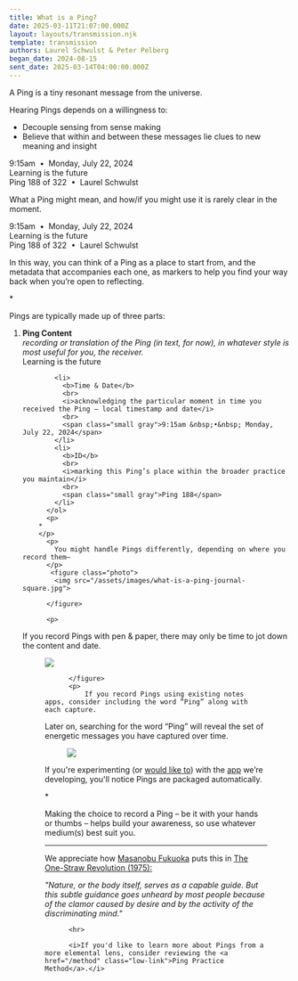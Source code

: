 ```yaml
---
title: What is a Ping?
date: 2025-03-11T21:07:00.000Z
layout: layouts/transmission.njk
template: transmission
authors: Laurel Schwulst & Peter Pelberg
began_date: 2024-08-15
sent_date: 2025-03-14T04:00:00.000Z
---
```


<p>A Ping is a tiny resonant message from the universe.</p>
 <p>
Hearing Pings depends on a willingness to:
<ul>
<li>Decouple sensing from sense making</li>
<li>Believe that within and between these messages lie clues to new meaning and insight</li>
</ul> 
          <div class="ping">
            <div class="ping-metadata variation hidden">9:15am &nbsp;&bull;&nbsp; Monday, July 22, 2024</div>
            <div class="ping-content">Learning is the future</div>
            <div class="ping-metadata id hidden">Ping 188 of 322 &nbsp;&bull;&nbsp; <span class="author">Laurel Schwulst</span></div>
          </div>
          <p>
             What a Ping might mean, and how/if you might use it is rarely clear in the moment. 
          </p>
          <div class="ping">
            <div class="ping-metadata variation">9:15am &nbsp;&bull;&nbsp; Monday, July 22, 2024</div>
            <div class="ping-content">Learning is the future</div>
            <div class="ping-metadata id">Ping 188 of 322 &nbsp;&bull;&nbsp; <span class="author">Laurel Schwulst</span></div>
          </div>
          <p>
          In this way, you can think of a Ping as a place to start from, and the metadata that accompanies each one, as markers to help you find your way back when you’re open to reflecting.
        </p>
        <p>
        *
        </p>
          <p>
            Pings are typically made up of three parts:
          </p>
          <ol>
    <li>
              <b>Ping Content</b>
              <br>
              <i>recording or translation of the Ping (in text, for now), in whatever style is most useful for you, the receiver.</i><br>
              <span class="small gray non-italic">Learning is the future</span>
            </li>

            <li>
              <b>Time & Date</b>
              <br>
              <i>acknowledging the particular moment in time you received the Ping — local timestamp and date</i>
              <br>
              <span class="small gray">9:15am &nbsp;•&nbsp; Monday, July 22, 2024</span>
            </li>
            <li>
              <b>ID</b>
              <br>
              <i>marking this Ping’s place within the broader practice you maintain</i>
              <br>
              <span class="small gray">Ping 188</span>
            </li>
          </ol>
          <p>
        *
        </p>
          <p>
            You might handle Pings differently, depending on where you record them—
          </p>
           <figure class="photo">
            <img src="/assets/images/what-is-a-ping-journal-square.jpg">

          </figure> 
        
          <p>
If you record Pings with pen & paper, there may only be time to jot down the content and date. 
</p>
         <figure class="photo">
            <img src="/assets/images/what-is-a-ping-notes-app.png">

          </figure>
          <p>
              If you record Pings using existing notes apps, consider including the word “Ping” along with each capture. 
</p>
<p>
Later on, searching for the word “Ping” will reveal the set of energetic messages you have captured over time.
            </p>
  <figure class="photo">
           <img src="/assets/images/what-is-a-ping-app-simple-ripple.png">
         </figure>
<p>
If you're experimenting (or <a href="https://docs.google.com/forms/d/1Aa1w-QsuuN9waNCW_UCEq925PwrJQ3QTEe3NDQVbpfA/edit" target="_blank">would like to</a>) with the <a href="https://pingpractice.org/app/" target="_blank">app</a> we’re developing, you'll notice Pings are packaged automatically. 

</p>

 <p>
        *
        </p>
     <p>
Making the choice to record a Ping – be it with your hands or thumbs – helps build your awareness, so use whatever medium(s) best suit you.
</p>

<hr>

We appreciate how <a href="https://en.wikipedia.org/wiki/Masanobu_Fukuoka">Masanobu Fukuoka</a> puts this in <a href="https://search.worldcat.org/title/one-straw-revolution-an-introduction-to-natural-farming/oclc/251203919">The One-Straw Revolution (1975): </a> </p>
<p>  <i>
"Nature, or the body itself, serves as a capable guide. But this subtle guidance goes unheard by most people because of the clamor caused by desire and by the activity of the discriminating mind."
  </i>
        </p>

          <hr>

          <i>If you'd like to learn more about Pings from a more elemental lens, consider reviewing the <a href="/method" class="low-link">Ping Practice Method</a>.</i>

